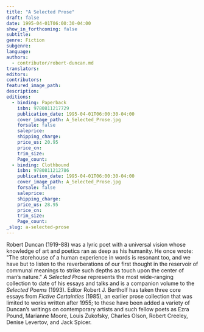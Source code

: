 ```yaml
---
title: "A Selected Prose"
draft: false
date: 1995-04-01T06:00:30-04:00
show_in_forthcoming: false
subtitle:
genre: Fiction
subgenre:
language:
authors:
  - contributor/robert-duncan.md
translators:
editors:
contributors:
featured_image_path:
description:
editions:
  - binding: Paperback
    isbn: 9780811217729
    publication_date: 1995-04-01T06:00:30-04:00
    cover_image_path: A_Selected_Prose.jpg
    forsale: false
    saleprice:
    shipping_charge:
    price_us: 20.95
    price_cn:
    trim_size:
    Page_count:
  - binding: Clothbound
    isbn: 9780811212786
    publication_date: 1995-04-01T06:00:30-04:00
    cover_image_path: A_Selected_Prose.jpg
    forsale: false
    saleprice:
    shipping_charge:
    price_us: 28.95
    price_cn:
    trim_size:
    Page_count:
_slug: a-selected-prose
---
```


Robert Duncan (1919-88) was a lyric poet with a universal vision whose knowledge of art and poetics ran as deep as his humanity. He once wrote: "The storehouse of a human experience in words is resonant too, and we have but to listen to the reverberations of our first thought in the reservoir of communal meanings to strike such depths as touch upon the center of man’s nature." _A Selected Prose_ represents the most wide-ranging collection to date of his essays and talks and is a companion volume to the _Selected Poems_ (1993). Editor Robert J. Bertholf has taken three core essays from _Fictive Certainties_ (1985), an earlier prose collection that was limited to works written after 1955; to these have been added a variety of Duncan’s writings on contemporary artists and such fellow poets as Ezra Pound, Marianne Moore, Louis Zukofsky, Charles Olson, Robert Creeley, Denise Levertov, and Jack Spicer.

